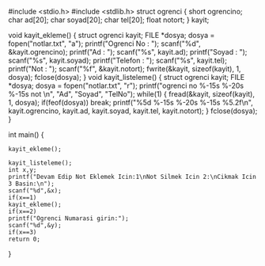 #include <stdio.h>
#include <stdlib.h>
struct ogrenci {
	short ogrencino;
	char ad[20];
	char soyad[20];
	char tel[20];
	float notort;
} kayit;

void kayit_ekleme() {
	struct ogrenci kayit;
	FILE *dosya;
	dosya = fopen("notlar.txt", "a");
	printf("Ogrenci No       : "); scanf("%d", &kayit.ogrencino); 
	printf("Ad          : "); scanf("%s", kayit.ad); 
	printf("Soyad       : "); scanf("%s", kayit.soyad); 
	printf("Telefon     : "); scanf("%s", kayit.tel); 
	printf("Not         : "); scanf("%f", &kayit.notort);
	fwrite(&kayit, sizeof(kayit), 1, dosya);
	fclose(dosya);
}
void kayit_listeleme() {
	struct ogrenci kayit;
	FILE *dosya;
	dosya = fopen("notlar.txt", "r");
	printf("ogrenci no  %-15s %-20s %-15s not \n", 
						"Ad", "Soyad", "TelNo");
	while(1) {
		fread(&kayit, sizeof(kayit), 1, dosya);
		if(feof(dosya)) break;
		printf("%5d       %-15s %-20s %-15s %5.2f\n", kayit.ogrencino,
			kayit.ad, kayit.soyad, kayit.tel, kayit.notort);
	}
	fclose(dosya);
}


int main()
{
	
	kayit_ekleme();
	
	kayit_listeleme();
	int x,y;
	printf("Devam Edip Not Eklemek Icin:1\nNot Silmek Icin 2:\nCikmak Icin 3 Basin:\n");
	scanf("%d",&x);
	if(x==1)
	kayit_ekleme();
	if(x==2)
	printf("Ogrenci Numarasi girin:");
	scanf("%d",&y);
	if(x==3)
	return 0;
	
	
}
